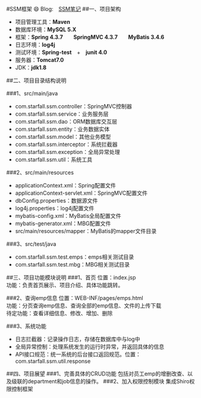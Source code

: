 #SSM框架 :smile:
Blog:&emsp;[SSM笔记](https://blog.csdn.net/shaohe18362202126/article/details/87127653)
##一、项目架构
+ 项目管理工具：**Maven**  
+ 数据库环境：**MySQL 5.X**  
+ 框架：**Spring 4.3.7**&emsp;&emsp;**SpringMVC 4.3.7**&emsp;&emsp;**MyBatis 3.4.6**  
+ 日志环境：**log4j**
+ 测试环境：**Spring-test**&emsp;+&emsp;**junit 4.0**  
+ 服务器：**Tomcat7.0**
+ JDK：**jdk1.8**

##二、项目目录结构说明

###1、src/main/java
+ com.starfall.ssm.controller：SpringMVC控制器
+ com.starfall.ssm.service：业务服务层
+ com.starfall.ssm.dao：ORM数据库交互层
+ com.starfall.ssm.entity：业务数据实体
+ com.starfall.ssm.model：其他业务模型
+ com.starfall.ssm.interceptor：系统拦截器
+ com.starfall.ssm.exception：全局异常处理
+ com.starfall.ssm.util：系统工具

###2、src/main/resources
+ applicationContext.xml：Spring配置文件
+ applicationContext-servlet.xml：SpringMVC配置文件
+ dbConfig.properties：数据源文件
+ log4j.properties：log4j配置文件
+ mybatis-config.xml：MyBatis全局配置文件
+ mybatis-generator.xml：MBG配置文件
+ src/main/resources/mapper：MyBatis的mapper文件目录

###3、src/test/java
+ com.starfall.ssm.test.emps：emps相关测试目录
+ com.starfall.ssm.test.mbg：MBG相关测试目录

##三、项目功能模块说明
###1、首页
位置：index.jsp  
功能：负责首页展示、项目介绍、具体功能跳转。

###2、查询emp信息
位置：WEB-INF/pages/emps.html  
功能：分页查询emp信息、查询全部的emp信息、文件的上传下载  
待定功能：查看详细信息、修改、增加、删除

###3、系统功能
+ 日志拦截器：记录操作日志，存储在数据库中与log中
+ 全局异常控制：处理系统发生的运行时异常，并返回具体的信息
+ API接口规范：统一系统的后台接口返回规范。位置：com.starfall.ssm.util.response

##四、项目展望
###1、完善具体的CRUD功能
包括对员工emp的增删改查、以及级联的department和job信息的操作。
###2、加入权限控制模块
集成Shiro权限控制框架